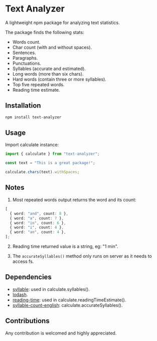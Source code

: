 # Text Analyzer

A lightweight npm package for analyzing text statistics.

The package finds the following stats:

- Words count.
- Char count (with and without spaces).
- Sentences.
- Paragraphs.
- Punctuations.
- Syllables (accurate and estimated).
- Long words (more than six chars).
- Hard words (contain three or more syllables).
- Top five repeated words.
- Reading time estimate.

## Installation

```bash
npm install text-analyzer
```

## Usage

Import calculate instance:

```typescript
import { calculate } from "text-analyzer";

const text = "This is a great package!";

calculate.chars(text).withSpaces;
```

## Notes

1. Most repeated words output returns the word and its count:

```typescript
[
  { word: "and", count: 8 },
  { word: "a", count: 7 },
  { word: "in", count: 6 },
  { word: "i", count: 4 },
  { word: "an", count: 4 },
];
```

2. Reading time returned value is a string, eg: "1 min".

3. The `accurateSyllables()` method only runs on server as it needs to access fs.

## Dependencies

- [syllable](https://www.npmjs.com/package/syllable): used in calculate.syllables().
- [lodash](https://www.npmjs.com/package/lodash).
- [reading-time](https://www.npmjs.com/package/reading-time): used in calculate.readingTimeEstimate().
- [syllable-count-english](https://www.npmjs.com/package/syllable-count-english): calculate.accurateSyllables().

## Contributions

Any contribution is welcomed and highly appreciated.
